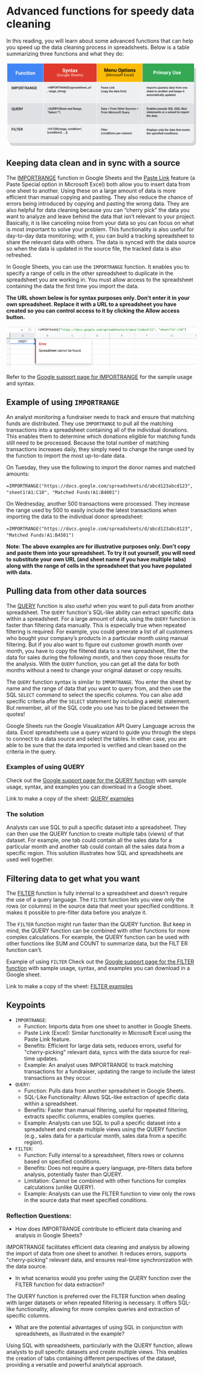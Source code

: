 # Advanced functions for speedy data cleaning

In this reading, you will learn about some advanced functions that can help you speed up the data cleaning process in spreadsheets. Below is a table summarizing three functions and what they do:

![A table listing the primary use of 3 advanced functions, IMPORTRANGE, QUERY, and FILTER in Google Sheets and MicroSoft Excel](./resources/img-3.png)

## Keeping data clean and in sync with a source

The [IMPORTRANGE](https://support.google.com/docs/answer/3093340?hl=en) function in Google Sheets and the [Paste Link](https://professor-excel.com/how-to-paste-cell-links/) feature (a Paste Special option in Microsoft Excel) both allow you to insert data from one sheet to another. Using these on a large amount of data is more efficient than manual copying and pasting. They also reduce the chance of errors being introduced by copying and pasting the wrong data. They are also helpful for data cleaning because you can “cherry pick” the data you want to analyze and leave behind the data that isn’t relevant to your project. Basically, it is like canceling noise from your data so you can focus on what is most important to solve your problem. This functionality is also useful for day-to-day data monitoring; with it, you can build a tracking spreadsheet to share the relevant data with others. The data is synced with the data source so when the data is updated in the source file, the tracked data is also refreshed.

In Google Sheets, you can use the `IMPORTRANGE` function. It enables you to specify a range of cells in the other spreadsheet to duplicate in the spreadsheet you are working in. You must allow access to the spreadsheet containing the data the first time you import the data.

**The URL shown below is for syntax purposes only. Don't enter it in your own spreadsheet. Replace it with a URL to a spreadsheet you have created so you can control access to it by clicking the Allow access button.**

![This image shows the #REF error and the message, "Error Spreadsheet cannot be found." because access is not yet allowed.](./resources/img-4.png)

Refer to the [Google support page for IMPORTRANGE](https://support.google.com/docs/answer/3093340?hl=en#) for the sample usage and syntax.

## Example of using `IMPORTRANGE`

An analyst monitoring a fundraiser needs to track and ensure that matching funds are distributed. They use `IMPORTRANGE` to pull all the matching transactions into a spreadsheet containing all of the individual donations. This enables them to determine which donations eligible for matching funds still need to be processed. Because the total number of matching transactions increases daily, they simply need to change the range used by the function to import the most up-to-date data.

On Tuesday, they use the following to import the donor names and matched amounts:

`=IMPORTRANGE("https://docs.google.com/spreadsheets/d/abcd123abcd123", "sheet1!A1:C10", "Matched Funds!A1:B4001")`

On Wednesday, another 500 transactions were processed. They increase the range used by 500 to easily include the latest transactions when importing the data to the individual donor spreadsheet:

`=IMPORTRANGE("https://docs.google.com/spreadsheets/d/abcd123abcd123", "Matched Funds!A1:B4501")`

**Note: The above examples are for illustrative purposes only. Don't copy and paste them into your spreadsheet. To try it out yourself, you will need to substitute your own URL (and sheet name if you have multiple tabs) along with the range of cells in the spreadsheet that you have populated with data.**

## Pulling data from other data sources

The [QUERY](https://support.google.com/docs/answer/3093343?hl=en) function is also useful when you want to pull data from another spreadsheet. The `QUERY` function's SQL-like ability can extract specific data within a spreadsheet. For a large amount of data, using the `QUERY` function is faster than filtering data manually. This is especially true when repeated filtering is required. For example, you could generate a list of all customers who bought your company’s products in a particular month using manual filtering. But if you also want to figure out customer growth month over month, you have to copy the filtered data to a new spreadsheet, filter the data for sales during the following month, and then copy those results for the analysis. With the `QUERY` function, you can get all the data for both months without a need to change your original dataset or copy results.

The `QUERY` function syntax is similar to `IMPORTRANGE`. You enter the sheet by name and the range of data that you want to query from, and then use the SQL `SELECT` command to select the specific columns. You can also add specific criteria after the `SELECT` statement by including a `WHERE` statement. But remember, all of the SQL code you use has to be placed between the quotes!

Google Sheets run the Google Visualization API Query Language across the data. Excel spreadsheets use a query wizard to guide you through the steps to connect to a data source and select the tables. In either case, you are able to be sure that the data imported is verified and clean based on the criteria in the query.

### Examples of using QUERY

Check out the [Google support page for the QUERY function](https://support.google.com/docs/answer/3093343?hl=en) with sample usage, syntax, and examples you can download in a Google sheet.

Link to make a copy of the sheet: [QUERY examples](https://docs.google.com/spreadsheets/d/1815H5TCe91LLT6tD6FmxMHmeJAAkr4o5Q6rNpV6xiFk/copy)

### The solution

Analysts can use SQL to pull a specific dataset into a spreadsheet. They can then use the QUERY function to create multiple tabs (views) of that dataset. For example, one tab could contain all the sales data for a particular month and another tab could contain all the sales data from a specific region. This solution illustrates how SQL and spreadsheets are used well together.

## Filtering data to get what you want

The [FILTER](https://support.google.com/docs/answer/3093197?hl=en) function is fully internal to a spreadsheet and doesn’t require the use of a query language. The `FILTER` function lets you view only the rows (or columns) in the source data that meet your specified conditions. It makes it possible to pre-filter data before you analyze it.

The `FILTER` function might run faster than the QUERY function. But keep in mind, the QUERY function can be combined with other functions for more complex calculations. For example, the QUERY function can be used with other functions like SUM and COUNT to summarize data, but the FILT`ER function can't.

Example of using `FILTER`
Check out the [Google support page for the FILTER function](https://support.google.com/docs/answer/3093197?hl=en) with sample usage, syntax, and examples you can download in a Google sheet.

Link to make a copy of the sheet: [FILTER examples](https://docs.google.com/spreadsheets/d/1caULJLQvQuzBnCN7rO9utg0xSKrYms7wM0Ph7A2JXY4/copy)

## Keypoints

- `IMPORTRANGE`:
  - Function: Imports data from one sheet to another in Google Sheets.
  - Paste Link (Excel): Similar functionality in Microsoft Excel using the Paste Link feature.
  - Benefits: Efficient for large data sets, reduces errors, useful for "cherry-picking" relevant data, syncs with the data source for real-time updates.
  - Example: An analyst uses IMPORTRANGE to track matching transactions for a fundraiser, updating the range to include the latest transactions as they occur.
- `QUERY`:
  - Function: Pulls data from another spreadsheet in Google Sheets.
  - SQL-Like Functionality: Allows SQL-like extraction of specific data within a spreadsheet.
  - Benefits: Faster than manual filtering, useful for repeated filtering, extracts specific columns, enables complex queries.
  - Example: Analysts can use SQL to pull a specific dataset into a spreadsheet and create multiple views using the QUERY function (e.g., sales data for a particular month, sales data from a specific region).
- `FILTER`:
  - Function: Fully internal to a spreadsheet, filters rows or columns based on specified conditions.
  - Benefits: Does not require a query language, pre-filters data before analysis, potentially faster than QUERY.
  - Limitation: Cannot be combined with other functions for complex calculations (unlike QUERY).
  - Example: Analysts can use the FILTER function to view only the rows in the source data that meet specified conditions.

### Reflection Questions:

- How does IMPORTRANGE contribute to efficient data cleaning and analysis in Google Sheets?

IMPORTRANGE facilitates efficient data cleaning and analysis by allowing the import of data from one sheet to another. It reduces errors, supports "cherry-picking" relevant data, and ensures real-time synchronization with the data source.

- In what scenarios would you prefer using the QUERY function over the FILTER function for data extraction?

The QUERY function is preferred over the FILTER function when dealing with larger datasets or when repeated filtering is necessary. It offers SQL-like functionality, allowing for more complex queries and extraction of specific columns.

- What are the potential advantages of using SQL in conjunction with spreadsheets, as illustrated in the example?

Using SQL with spreadsheets, particularly with the QUERY function, allows analysts to pull specific datasets and create multiple views. This enables the creation of tabs containing different perspectives of the dataset, providing a versatile and powerful analytical approach.